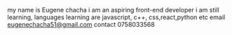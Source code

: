 my name is Eugene chacha
i am an aspiring front-end developer
i am still learning,
languages learning are javascript, c++, css,react,python etc
email eugenechacha51@gmail.com
contact 0758033568
